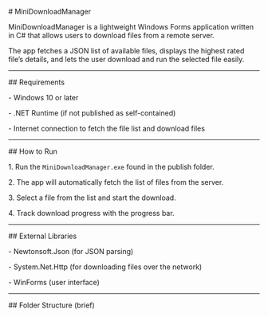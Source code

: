 \# MiniDownloadManager



MiniDownloadManager is a lightweight Windows Forms application written in C# that allows users to download files from a remote server.  

The app fetches a JSON list of available files, displays the highest rated file’s details, and lets the user download and run the selected file easily.



---



\## Requirements



\- Windows 10 or later  

\- .NET Runtime (if not published as self-contained)  

\- Internet connection to fetch the file list and download files



---



\## How to Run



1\. Run the `MiniDownloadManager.exe` found in the publish folder.  

2\. The app will automatically fetch the list of files from the server.  

3\. Select a file from the list and start the download.  

4\. Track download progress with the progress bar.



---



\## External Libraries



\- Newtonsoft.Json (for JSON parsing)  

\- System.Net.Http (for downloading files over the network)  

\- WinForms (user interface)



---



\## Folder Structure (brief)





